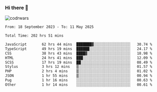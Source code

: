 ### Hi there 👋


![codrwars](https://www.codewars.com/users/rsschool_c9af20f58c35c696/badges/micro) 

<!--START_SECTION:waka-->

```txt
From: 18 September 2023 - To: 11 May 2025

Total Time: 202 hrs 51 mins

JavaScript       62 hrs 44 mins  ███████▓░░░░░░░░░░░░░░░░░   30.74 %
TypeScript       49 hrs 19 mins  ██████░░░░░░░░░░░░░░░░░░░   24.17 %
CSS              38 hrs 43 mins  ████▓░░░░░░░░░░░░░░░░░░░░   18.98 %
HTML             24 hrs 41 mins  ███░░░░░░░░░░░░░░░░░░░░░░   12.09 %
SCSS             17 hrs 19 mins  ██░░░░░░░░░░░░░░░░░░░░░░░   08.49 %
Stylus           3 hrs 12 mins   ▒░░░░░░░░░░░░░░░░░░░░░░░░   01.57 %
PHP              2 hrs 4 mins    ▒░░░░░░░░░░░░░░░░░░░░░░░░   01.02 %
JSON             1 hr 55 mins    ▒░░░░░░░░░░░░░░░░░░░░░░░░   00.94 %
Pug              1 hr 16 mins    ░░░░░░░░░░░░░░░░░░░░░░░░░   00.63 %
Other            1 hr 14 mins    ░░░░░░░░░░░░░░░░░░░░░░░░░   00.61 %
```

<!--END_SECTION:waka-->
